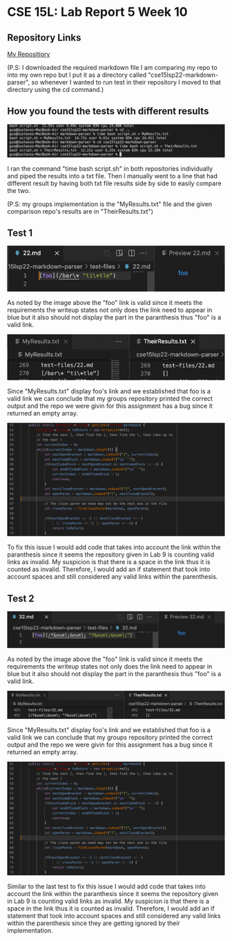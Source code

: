 # CSE 15L: Lab Report 5 Week 10

## Repository Links

[My Repositiory](https://github.com/333GUSSS/markdown-parser)

(P.S: I downloaded the required markdown file I am comparing my repo to into my own repo but I put it as a directory called "cse15lsp22-markdown-parser", so whenever I wanted to run test in their repository I moved to that directory using the cd command.)

## How you found the tests with different results

![Image](howRunTest.png)

I ran the command "time bash script.sh" in both repositories individually and piped the results into a txt file. Then I manually went to a line that had different result by having both txt file results side by side to easily compare the two.


(P.S: my groups implementation is the "MyResults.txt" file and the given comparison repo's results are in "TheirResults.txt")
## Test 1

![Image](preview22.png)

As noted by the image above the "foo" link is valid since it meets the requirements the writeup states not only does the link need to appear in blue but it also should not display the part in the paranthesis thus "foo" is a valid link.

![Image](test1.png)

Since "MyResults.txt" display foo's link and we established that foo is a valid link we can conclude that my groups repository printed the correct output and the repo we were givin for this assignment has a bug since it returned an empty array.

![Image](fixcode.png)

To fix this issue I would add code that takes into account the link within the paranthesis since it seems the repository given in Lab 9 is counting valid links as invalid. My suspicion is that there is a space in the link thus it is counted as invalid. Therefore, I would add an if statement that took into account spaces and still considered any valid links within the parenthesis.

## Test 2

![Image](preview32.png)

As noted by the image above the "foo" link is valid since it meets the requirements the writeup states not only does the link need to appear in blue but it also should not display the part in the paranthesis thus "foo" is a valid link.

![Image](test2.png)

Since "MyResults.txt" display foo's link and we established that foo is a valid link we can conclude that my groups repository printed the correct output and the repo we were givin for this assignment has a bug since it returned an empty array.

![Image](fixcode.png)

Similar to the last test to fix this issue I would add code that takes into account the link within the paranthesis since it seems the repository given in Lab 9 is counting valid links as invalid. My suspicion is that there is a space in the link thus it is counted as invalid. Therefore, I would add an if statement that took into account spaces and still considered any valid links within the parenthesis since they are getting ignored by their implementation.